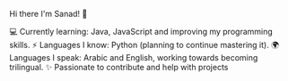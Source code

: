 Hi there I'm Sanad! 👋

💻 Currently learning: Java, JavaScript and improving my programming skills.
⚡ Languages I know: Python (planning to continue mastering it).
🌍 Languages I speak: Arabic and English, working towards becoming trilingual.
✨ Passionate to contribute and help with projects
